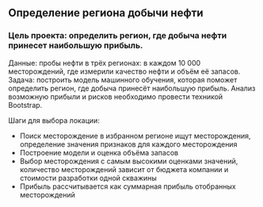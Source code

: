 ## Определение региона добычи нефти

### Цель проекта: определить регион, где добыча нефти принесет наибольшую прибыль.

Данные: пробы нефти в трёх регионах: в каждом 10 000 месторождений, где измерили качество нефти и объём её запасов.
Задача: построить модель машинного обучения, которая поможет определить регион, где добыча принесёт наибольшую прибыль.
Анализ возможную прибыли и рисков необходимо провести техникой Bootstrap.

Шаги для выбора локации:
* Поиск месторождение в избранном регионе ищут месторождения, определение значения признаков для каждого месторождения    
* Построение модели и оценка объёма запасов    
* Выбор месторождения с самым высокими оценками значений, количество месторождений зависит от бюджета компании и стоимости разработки одной скважины  
* Прибыль рассчитывается как суммарная прибыль отобранных месторождений   
